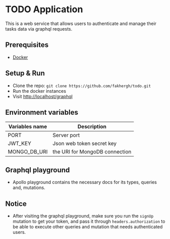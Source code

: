 # TODO Application

This is a web service that allows users to authenticate and manage their tasks data via graphql requests.

## Prerequisites

- [Docker](https://docker.com/)

## Setup & Run

- Clone the repo: `git clone https://github.com/fakhergh/todo.git`
- Run the docker instances
- Visit [http://localhost/graphql](http://localhost/graphql) 

## Environment variables

| Variables name      | Description                    |
| ------------------- | ------------------------------ |
| PORT                | Server port                    |
| JWT_KEY             | Json web token secret key      |
| MONGO_DB_URI        | the URI for MongoDB connection |

## Graphql playground
 
- Apollo playground contains the necessary docs for its types, queries and, mutations.

## Notice

- After visiting the graphql playground, make sure you run the `signUp` mutation to get your token, and pass it through `headers.authorization` to be able to execute other queries and mutation that needs authenticated users.
